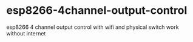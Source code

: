 # esp8266-4channel-output-control
esp8266 4 channel output control with wifi and physical switch work without internet

